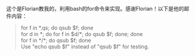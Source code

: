 这个是Florian教我的，利用bash的for命令来实现。感谢Florian！以下是他的邮件内容：

> for f in \*.qs; do qsub \$f; done  
> for d in \*; do for f in \$d/\*; do qsub \$f; done; done  
> for f in \*/\*; do qsub \$f; done  
> Use "echo qsub \$f" instead of "qsub \$f" for testing.
